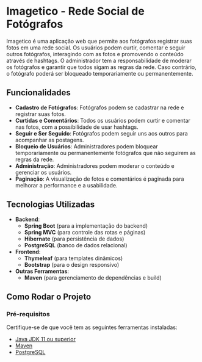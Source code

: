 # Imagetico - Rede Social de Fotógrafos

Imagetico é uma aplicação web que permite aos fotógrafos registrar suas fotos em uma rede social. Os usuários podem curtir, comentar e seguir outros fotógrafos, interagindo com as fotos e promovendo o conteúdo através de hashtags. O administrador tem a responsabilidade de moderar os fotógrafos e garantir que todos sigam as regras da rede. Caso contrário, o fotógrafo poderá ser bloqueado temporariamente ou permanentemente.

## Funcionalidades

- **Cadastro de Fotógrafos**: Fotógrafos podem se cadastrar na rede e registrar suas fotos.
- **Curtidas e Comentários**: Todos os usuários podem curtir e comentar nas fotos, com a possibilidade de usar hashtags.
- **Seguir e Ser Seguido**: Fotógrafos podem seguir uns aos outros para acompanhar as postagens.
- **Bloqueio de Usuários**: Administradores podem bloquear temporariamente ou permanentemente fotógrafos que não seguirem as regras da rede.
- **Administração**: Administradores podem moderar o conteúdo e gerenciar os usuários.
- **Paginação**: A visualização de fotos e comentários é paginada para melhorar a performance e a usabilidade.

## Tecnologias Utilizadas

- **Backend**:
  - **Spring Boot** (para a implementação do backend)
  - **Spring MVC** (para controle das rotas e páginas)
  - **Hibernate** (para persistência de dados)
  - **PostgreSQL** (banco de dados relacional)
- **Frontend**:
  - **Thymeleaf** (para templates dinâmicos)
  - **Bootstrap** (para o design responsivo)
- **Outras Ferramentas**:
  - **Maven** (para gerenciamento de dependências e build)

## Como Rodar o Projeto

### Pré-requisitos

Certifique-se de que você tem as seguintes ferramentas instaladas:

- [Java JDK 11 ou superior](https://www.oracle.com/java/technologies/javase-jdk11-downloads.html)
- [Maven](https://maven.apache.org/)
- [PostgreSQL](https://www.postgresql.org/)
